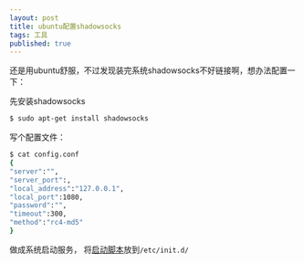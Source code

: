 ```yaml
---
layout: post
title: ubuntu配置shadowsocks
tags: 工具
published: true
---
```


还是用ubuntu舒服，不过发现装完系统shadowsocks不好链接啊，想办法配置一下：

先安装shadowsocks

```bash
$ sudo apt-get install shadowsocks
```

写个配置文件：

```bash
$ cat config.conf
{
"server":"",
"server_port":,
"local_address":"127.0.0.1",
"local_port":1080,
"password":"",
"timeout":300,
"method":"rc4-md5"
}
```

做成系统启动服务， 将[启动脚本](https://github.com/cheneydc/linux_profile/blob/master/shadowsocks/sslocal)放到`/etc/init.d/`
